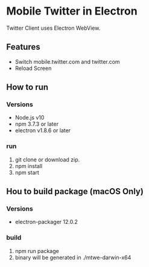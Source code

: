 # Mobile Twitter in Electron
Twitter Client uses Electron WebView.

## Features
- Switch mobile.twitter.com and twitter.com
- Reload Screen

## How to run
### Versions
- Node.js v10
- npm 3.7.3 or later
- electron v1.8.6 or later

### run
1. git clone or download zip.
1. npm install
1. npm start

## Hou to build package (macOS Only)
### Versions
- electron-packager 12.0.2

### build
1. npm run package
1. binary will be generated in ./mtwe-darwin-x64